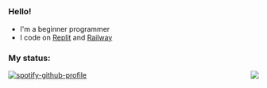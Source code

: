 <h2 align="center"></h2>
<p align="center" alt="" width="">
    <img alt="" src="assets/standard.gif">
</p>
<p align="center" alt="" width="">
    <img alt="" src=https://img.shields.io/github/stars/MrDarkShdoow?affiliations=OWNER%2CCOLLABORATOR />
    <img alt="" src=https://komarev.com/ghpvc/?username=MrDarkshadoow />
</p>


### Hello!

<ul>
  <li> I'm a beginner programmer</li>
  <li> I code on <a href="https://replit.com" target="_blank">Replit</a> and <a href="https://railway.app/" target="_blank">Railway</a></li>
</ul>


### My status:

<a href="https://discord.com/users/427733100513198090"><img align="right" src="https://lanyard-profile-readme-nyria.vercel.app/api/427733100513198090"/></a>

[![spotify-github-profile](https://spotify-github-profile.vercel.app/api/view?uid=31aqwxtxhrfu4u6cpegmbvrjouh4&cover_image=true&theme=default&show_offline=false&background_color=121212&interchange=false&bar_color=4d30df&bar_color_cover=false)](https://github.com/kittinan/spotify-github-profile)
